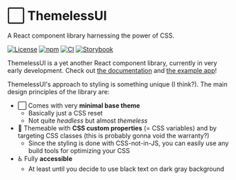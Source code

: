 # ⬜️ ThemelessUI

A React component library harnessing the power of CSS.

[![License](https://img.shields.io/npm/l/themeless-ui)](https://github.com/jtiala/themeless-ui/blob/main/LICENSE)
[![npm](https://img.shields.io/npm/v/themeless-ui)](https://www.npmjs.com/package/themeless-ui)
[![CI](https://github.com/jtiala/themeless-ui/actions/workflows/ci.yml/badge.svg)](https://github.com/jtiala/themeless-ui/actions/workflows/ci.yml)
[![Storybook](https://raw.githubusercontent.com/storybooks/brand/master/badge/badge-storybook.svg)](https://jtiala.github.io/themeless-ui/)

ThemelessUI is a yet another React component library, currently in very early development. Check out [the documentation](https://jtiala.github.io/themeless-ui/) and [the example app](https://codesandbox.io/p/sandbox/themeless-ui-example-d6wt46)!

ThemelessUI's approach to styling is something unique (I think?). The main design principles of the library are:

- ⬜️ Comes with very **minimal base theme**
  - Basically just a CSS reset
  - Not quite _headless_ but almost _themeless_
- 🎨 Themeable with **CSS custom properties** (= CSS variables) and by targeting CSS classes (this is probably gonna void the warranty?)
  - Since the styling is done with CSS-not-in-JS, you can easily use any build tools for optimizing your CSS
- ♿️ Fully **accessible**
  - At least until you decide to use black text on dark gray background
